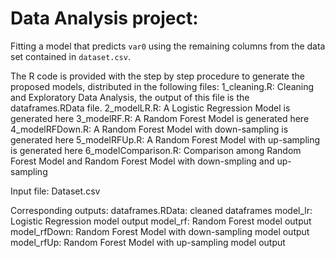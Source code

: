 ﻿
# Data Analysis project:
Fitting a model that predicts `var0` using the remaining columns from the data set contained in `dataset.csv`.

The R code is provided with the step by step procedure to generate the proposed models, distributed in the following files:
1_cleaning.R: Cleaning and Exploratory Data Analysis, the output of this file is the dataframes.RData file.
2_modelLR.R: A Logistic Regression Model is generated here
3_modelRF.R: A Random Forest Model is generated here
4_modelRFDown.R: A Random Forest Model with down-sampling is generated here
5_modelRFUp.R: A Random Forest Model with up-sampling is generated here
6_modelComparison.R: Comparison among Random Forest Model and Random Forest Model with down-smpling and up-sampling


Input file:
Dataset.csv

Corresponding outputs:
dataframes.RData: cleaned dataframes
model_lr: Logistic Regression model output 
model_rf: Random Forest model output
model_rfDown: Random Forest Model with down-sampling model output
model_rfUp: Random Forest Model with up-sampling model output

